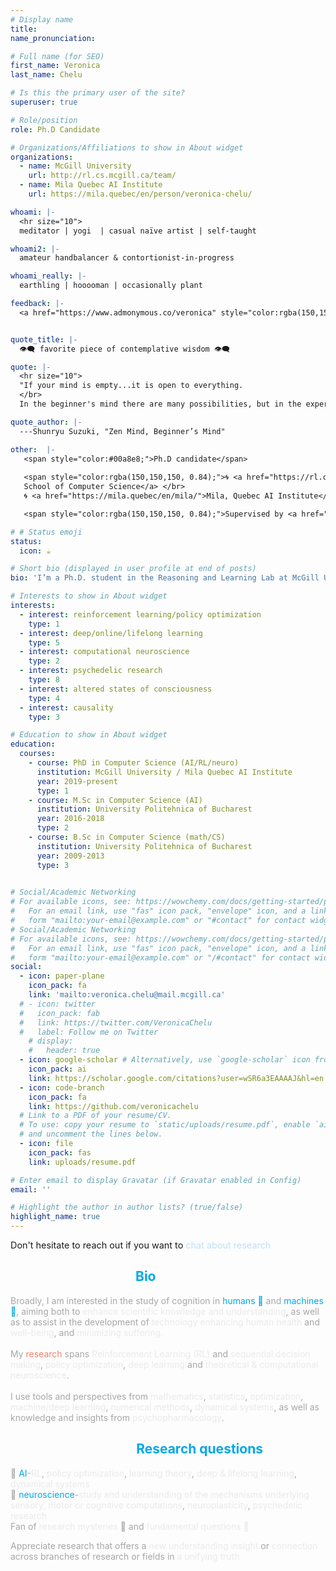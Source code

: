 ```yaml
---
# Display name
title: 
name_pronunciation: 

# Full name (for SEO)
first_name: Veronica
last_name: Chelu

# Is this the primary user of the site?
superuser: true

# Role/position
role: Ph.D Candidate 

# Organizations/Affiliations to show in About widget
organizations:
  - name: McGill University 
    url: http://rl.cs.mcgill.ca/team/
  - name: Mila Quebec AI Institute
    url: https://mila.quebec/en/person/veronica-chelu/

whoami: |-
  <hr size="10">
  meditator | yogi  | casual naïve artist | self-taught

whoami2: |-
  amateur handbalancer & contortionist-in-progress 

whoami_really: |-
  earthling | hooooman | occasionally plant 

feedback: |-
  <a href="https://www.admonymous.co/veronica" style="color:rgba(150,150,150, 0.84)!important;"><i class="fas fa-comments"></i> give anonymous feedback 🙏🏽</a></span>


quote_title: |-
  👁️‍🗨️ favorite piece of contemplative wisdom 👁️‍🗨️

quote: |-
  <hr size="10">
  "If your mind is empty...it is open to everything.
  </br>
  In the beginner's mind there are many possibilities, but in the expert’s there are few."

quote_author: |-
  ---Shunryu Suzuki, "Zen Mind, Beginner’s Mind"

other:  |-
   <span style="color:#00a8e8;">Ph.D candidate</span>
   
   <span style="color:rgba(150,150,150, 0.84);">🌀 <a href="https://rl.cs.mcgill.ca/">Reasoning and Learning Lab</a>,</br>  <a href="https://www.cs.mcgill.ca/">McGill University,
   School of Computer Science</a> </br>
   🌀 <a href="https://mila.quebec/en/mila/">Mila, Quebec AI Institute</a></span>

   <span style="color:rgba(150,150,150, 0.84);">Supervised by <a href="https://cs.mcgill.ca/~dprecup/">Doina Precup</a>. </span>

# # Status emoji
status:
  icon: ☕️

# Short bio (displayed in user profile at end of posts)
bio: 'I’m a Ph.D. student in the Reasoning and Learning Lab at McGill University and Mila, Montreal.' 

# Interests to show in About widget
interests: 
  - interest: reinforcement learning/policy optimization
    type: 1
  - interest: deep/online/lifelong learning
    type: 5
  - interest: computational neuroscience
    type: 2
  - interest: psychedelic research
    type: 8
  - interest: altered states of consciousness
    type: 4
  - interest: causality
    type: 3

# Education to show in About widget
education:
  courses:
    - course: PhD in Computer Science (AI/RL/neuro)
      institution: McGill University / Mila Quebec AI Institute
      year: 2019-present
      type: 1
    - course: M.Sc in Computer Science (AI)
      institution: University Politehnica of Bucharest
      year: 2016-2018
      type: 2
    - course: B.Sc in Computer Science (math/CS)
      institution: University Politehnica of Bucharest
      year: 2009-2013
      type: 3
 

# Social/Academic Networking
# For available icons, see: https://wowchemy.com/docs/getting-started/page-builder/#icons
#   For an email link, use "fas" icon pack, "envelope" icon, and a link in the
#   form "mailto:your-email@example.com" or "#contact" for contact widget.
# Social/Academic Networking
# For available icons, see: https://wowchemy.com/docs/getting-started/page-builder/#icons
#   For an email link, use "fas" icon pack, "envelope" icon, and a link in the
#   form "mailto:your-email@example.com" or "/#contact" for contact widget.
social:
  - icon: paper-plane
    icon_pack: fa
    link: 'mailto:veronica.chelu@mail.mcgill.ca'
  # - icon: twitter
  #   icon_pack: fab
  #   link: https://twitter.com/VeronicaChelu
  #   label: Follow me on Twitter
    # display:
    #   header: true
  - icon: google-scholar # Alternatively, use `google-scholar` icon from `ai` icon pack
    icon_pack: ai
    link: https://scholar.google.com/citations?user=wSR6a3EAAAAJ&hl=en
  - icon: code-branch
    icon_pack: fa
    link: https://github.com/veronicachelu
  # Link to a PDF of your resume/CV.
  # To use: copy your resume to `static/uploads/resume.pdf`, enable `ai` icons in `params.yaml`,
  # and uncomment the lines below.
  - icon: file
    icon_pack: fas
    link: uploads/resume.pdf

# Enter email to display Gravatar (if Gravatar enabled in Config)
email: ''

# Highlight the author in author lists? (true/false)
highlight_name: true
---
```

<div class="card-body experience notinner1">
  <span style="font-size: 0.9rem;">Don't hesitate to reach out if you want to <span style="color:#bbdefb;">chat about research   </span>
<!--   <i class="fas fa-angle-double-right" style="color: #00a8e8;"></i> <i class="fas fa-angle-double-right" style="color: #00a8e8;"></i> -->
<!--     <i class="fas fa-angle-double-right" style="color: #00a8e8;"></i>    Schedule a <span style="color:#bbdefb;">meeting</span> <a href="https://calendly.com/veronica-chelu" style="text-decoration: none"><i class="fas fa-thin fa-calendar-days" style="color: #00a8e8;"></i></a> -->
  </span>
</div>
<!-- _________________________________________________________________ -->

<!-- <span style="text-align: center;color:#00a8e8;padding-right:5%;padding-left:5%">All our experience and contribution to the world is the process, the result, the very essence of our minds.</span>
<!-- <i class="fas fa-angle-left" style="color: #1600F8;"><<i class="fas fa-angle-left" style="color: #1600F8;"></i><i class="fas fa-angle-left" style="color: #1600F8;"></i> -->
<!-- _________________________________________________________________ --> 
<!-- I focuses on <span style="color:#bbdefb;">designing algorithms</span> that <span style="color:#bbdefb;">learn</span> from <span style="color:#bbdefb;">trial-and-error</span> <span style="color:#bbdefb;">interactive experience</span> with an <span style="color:#bbdefb;">environment</span> by leveraging <span style="color:#bbdefb;">internal representations</span> to <span style="color:#bbdefb;">plan, act and adapt</span> with efficiency. -->
  <!-- <div class=" text-center text-md-left" style="text-align: justify;margin-right: auto;margin-left: auto;">
      <h1 class="hero-title">Research Interests</h1>
  </div> -->
<div class="card-body experience notinner2" >
<h2  style="color:rgba(230,230,230, 0.84); text-align:left;padding-left:200px;color:#00a8e8;">Bio</h2>
<span style="color:rgba(150,150,150, 0.84);">Broadly, I am interested in the study of cognition in <span style="color:#00a8e8;">humans 🧠</span> and <span style="color:#00a8e8;">machines 🤖</span>, aiming both to <span style="color:rgb(230,230,230, 0.84);">enhance scientific knowledge and understanding</span>, as well as to assist in the development of <span style="color:rgb(230,230,230, 0.84);">technology enhancing human health</span> and <span style="color:rgb(230,230,230, 0.84);">well-being</span>, and <span style="color:rgb(230,230,230, 0.84);">minimizing suffering.</span></span>
</br>
</br>
<!-- My <span style="color:#EF8371;">research</span> spans <span style="color:#bbdefb;">reinforcement learning</span>, <span style="color:#bbdefb;">deep learning</span>, <span style="color:#bbdefb;">optimization</span> and <span style="color:#bbdefb;">computational neuroscience</span>.</span> -->
<span style="color:rgba(150,150,150, 0.84);">My  <span style="color:#EF8371;">research</span>  spans  <span style="color:rgb(230,230,230, 0.84);">Reinforcement Learning (RL)</span> and <span style="color:rgb(230,230,230, 0.84);">sequential decision making</span>, <span style="color:rgb(230,230,230, 0.84);">policy optimization</span>, <span style="color:rgb(230,230,230, 0.84);">deep learning</span> and <span style="color:rgb(230,230,230, 0.84);">theoretical & computational neuroscience</span>.</span>
</br>
</br>
<span style="color:rgba(150,150,150, 0.84);">I use tools and perspectives from <span style="color:rgb(230,230,230, 0.84);">mathematics</span>, <span style="color:rgb(230,230,230, 0.84);">statistics</span>, <span style="color:rgb(230,230,230, 0.84);">optimization</span>, <span style="color:rgb(230,230,230, 0.84);">machine/deep learning</span>, <span style="color:rgb(230,230,230, 0.84);">numerical methods</span>, <span style="color:rgb(230,230,230, 0.84);">dynamical systems</span>, as well as knowledge and insights from <span style="color:rgb(230,230,230, 0.84);">psychopharmacology</span>.</span>
<!-- <span style="color:rgba(150,150,150, 0.84);">Primarily, I work with the <span style="color:rgb(230,230,230, 0.84);"> (lifelong) reinforcement learning </span> problem from an <span style="color:rgb(230,230,230, 0.84);">optimization/deep-learning</span> viewpoint---which has applications in <span style="color:rgb(230,230,230, 0.84);">computational neuroscience</span> and understanding of <span style="color:rgb(230,230,230, 0.84);">neural processes</span>---using tools and perspectives from <span style="color:rgb(230,230,230, 0.84);">mathematics</span>, <span style="color:rgb(230,230,230, 0.84);">statistics</span>, <span style="color:rgb(230,230,230, 0.84);">dynamical systems</span> and understandings from other <span style="color:rgb(230,230,230, 0.84);">cognitive sciences</span>.</span> -->
</div>
<div class="card-body experience notinner3">
<h2 style="color:rgba(230,230,230, 0.84);text-align:right;padding-right:100px;color:#00a8e8;">Research questions</h2>
<span style=";color:rgba(150,150,150, 0.84);"> 
🤖 <span style="color:#00a8e8;">AI</span>-<span style="color:rgb(230,230,230, 0.84);">RL</span>, <span style="color:rgb(230,230,230, 0.84);">policy optimization</span>, <span style="color:rgb(230,230,230, 0.84);">learning theory</span>, <span style="color:rgb(230,230,230, 0.84);">deep & lifelong learning</span>, <span style="color:rgb(230,230,230, 0.84);">dynamical systems</span>
<!-- <span style="color:rgb(230,230,230, 0.84);">acceleration</span>, <span style="color:rgb(230,230,230, 0.84);">adaptivity</span>, <span style="color:rgb(230,230,230, 0.84);">plasticity</span>, <span style="color:rgb(230,230,230, 0.84);">planning</span> -->
</br>
🧠 <span style="color:#00a8e8;">neuroscience</span>-<span style="color:rgb(230,230,230, 0.84);">study and
understanding of the mechanisms underlying sensory, motor or cognitive computations</span>, <span style="color:rgb(230,230,230, 0.84);">neuroplasticity</span>, <span style="color:rgb(230,230,230, 0.84);">psychedelic research</span>
<!-- habitual or goal directed behavior, </span><span style="color:rgb(230,230,230, 0.84);">neuroplasticity, </span></span><span style="color:rgba(150,150,150, 0.84);"><span style="color:rgb(230,230,230, 0.84);">psychedelic research</span> for therapeutic drug design</span><span style="color:rgba(150,150,150, 0.84);">---psychopathologies associated with cognitive inflexibility, plasticity loss---</span><span style="color:rgb(230,230,230, 0.84);">study & understanding of <span style="color:rgb(230,230,230, 0.84);">altered states of consciousness</span>,</span><span style="color:rgba(150,150,150, 0.84);"> via meditation, breathwork, and/or psychedelics</span> -->
</div>

<div class="card-body experience notinner4">
<span style="color:rgba(150,150,150, 0.84);">
Fan of <span style="color:rgb(230,230,230, 0.84);">research mysteries</span> 🔮 and <span style="color:rgb(230,230,230, 0.84);">fundamental questions 🦄</span>

<span style="color:rgba(150,150,150, 0.84);">Appreciate research that offers a <span style="color:rgb(230,230,230, 0.84);">new understanding</span> <span style="color:rgb(230,230,230, 0.84);">insight</span> or <span style="color:rgb(230,230,230, 0.84);">connection</span> across branches of research or fields in <span style="color:rgb(230,230,230, 0.84);">a unifying truth</span></span>
</div>


